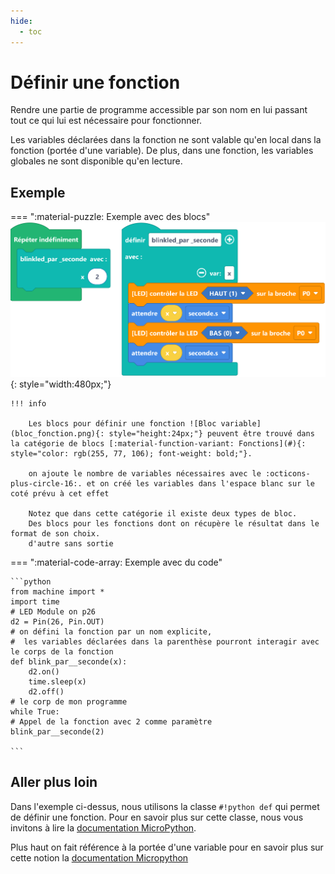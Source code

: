 ```yaml
---
hide:
  - toc
---
```


# Définir une fonction

Rendre une partie de programme accessible par son nom en lui passant tout ce qui lui est nécessaire pour fonctionner.

Les variables déclarées dans la fonction ne sont valable qu'en local dans la fonction (portée d'une variable). De plus, dans une fonction, les variables globales ne sont disponible qu'en lecture.

## Exemple

=== ":material-puzzle: Exemple avec des blocs"
    ![Blocs définir une fonction](fonction.png){: style="width:480px;"}



    !!! info

        Les blocs pour définir une fonction ![Bloc variable](bloc_fonction.png){: style="height:24px;"} peuvent être trouvé dans la catégorie de blocs [:material-function-variant: Fonctions](#){: style="color: rgb(255, 77, 106); font-weight: bold;"}. 

        on ajoute le nombre de variables nécessaires avec le :octicons-plus-circle-16:. et on créé les variables dans l'espace blanc sur le coté prévu à cet effet 

        Notez que dans cette catégorie il existe deux types de bloc.
        Des blocs pour les fonctions dont on récupère le résultat dans le format de son choix.
        d'autre sans sortie

=== ":material-code-array: Exemple avec du code"

    ```python
    from machine import *
    import time
    # LED Module on p26
    d2 = Pin(26, Pin.OUT)
    # on défini la fonction par un nom explicite,
    #  les variables déclarées dans la parenthèse pourront interagir avec le corps de la fonction
    def blink_par__seconde(x):
        d2.on()
        time.sleep(x)
        d2.off()
    # le corp de mon programme 
    while True:
    # Appel de la fonction avec 2 comme paramètre    
    blink_par__seconde(2)

    ```

## Aller plus loin

Dans l'exemple ci-dessus, nous utilisons la classe `#!python def` qui permet de définir une fonction. Pour en savoir plus sur cette classe, nous vous invitons à lire la [documentation MicroPython](https://www.micropython.fr/reference/#/02.mots_cles/def/).

Plus haut on fait référence à la portée d'une variable pour en savoir plus sur cette notion la [documentation Micropython](https://www.micropython.fr/reference/#/02.mots_cles/global/#portee-de-la-variable-definition)

